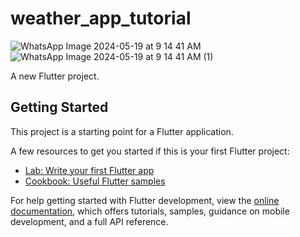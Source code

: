 # weather_app_tutorial
![WhatsApp Image 2024-05-19 at 9 14 41 AM](https://github.com/shahzaibkamal/WeatherApp_shahzaib/assets/161307227/de7a0584-49ba-4547-ba78-ea3da69ecdda)
![WhatsApp Image 2024-05-19 at 9 14 41 AM (1)](https://github.com/shahzaibkamal/WeatherApp_shahzaib/assets/161307227/6726717d-71e0-4173-ad49-07e70c750991)



A new Flutter project.

## Getting Started

This project is a starting point for a Flutter application.

A few resources to get you started if this is your first Flutter project:

- [Lab: Write your first Flutter app](https://docs.flutter.dev/get-started/codelab)
- [Cookbook: Useful Flutter samples](https://docs.flutter.dev/cookbook)

For help getting started with Flutter development, view the
[online documentation](https://docs.flutter.dev/), which offers tutorials,
samples, guidance on mobile development, and a full API reference.
